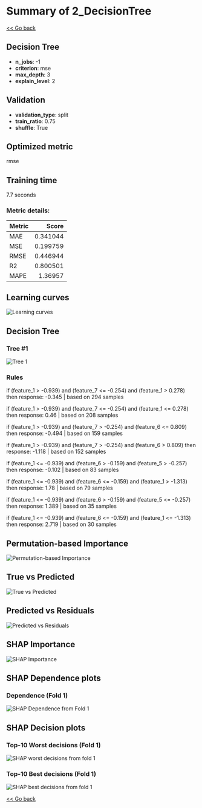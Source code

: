 # Summary of 2_DecisionTree

[<< Go back](../README.md)


## Decision Tree
- **n_jobs**: -1
- **criterion**: mse
- **max_depth**: 3
- **explain_level**: 2

## Validation
 - **validation_type**: split
 - **train_ratio**: 0.75
 - **shuffle**: True

## Optimized metric
rmse

## Training time

7.7 seconds

### Metric details:
| Metric   |    Score |
|:---------|---------:|
| MAE      | 0.341044 |
| MSE      | 0.199759 |
| RMSE     | 0.446944 |
| R2       | 0.800501 |
| MAPE     | 1.36957  |



## Learning curves
![Learning curves](learning_curves.png)

## Decision Tree 

### Tree #1
![Tree 1](learner_fold_0_tree.svg)

### Rules

if (feature_1 > -0.939) and (feature_7 <= -0.254) and (feature_1 > 0.278) then response: -0.345 | based on 294 samples

if (feature_1 > -0.939) and (feature_7 <= -0.254) and (feature_1 <= 0.278) then response: 0.46 | based on 208 samples

if (feature_1 > -0.939) and (feature_7 > -0.254) and (feature_6 <= 0.809) then response: -0.494 | based on 159 samples

if (feature_1 > -0.939) and (feature_7 > -0.254) and (feature_6 > 0.809) then response: -1.118 | based on 152 samples

if (feature_1 <= -0.939) and (feature_6 > -0.159) and (feature_5 > -0.257) then response: -0.102 | based on 83 samples

if (feature_1 <= -0.939) and (feature_6 <= -0.159) and (feature_1 > -1.313) then response: 1.78 | based on 79 samples

if (feature_1 <= -0.939) and (feature_6 > -0.159) and (feature_5 <= -0.257) then response: 1.389 | based on 35 samples

if (feature_1 <= -0.939) and (feature_6 <= -0.159) and (feature_1 <= -1.313) then response: 2.719 | based on 30 samples





## Permutation-based Importance
![Permutation-based Importance](permutation_importance.png)
## True vs Predicted

![True vs Predicted](true_vs_predicted.png)


## Predicted vs Residuals

![Predicted vs Residuals](predicted_vs_residuals.png)



## SHAP Importance
![SHAP Importance](shap_importance.png)

## SHAP Dependence plots

### Dependence (Fold 1)
![SHAP Dependence from Fold 1](learner_fold_0_shap_dependence.png)

## SHAP Decision plots

### Top-10 Worst decisions (Fold 1)
![SHAP worst decisions from fold 1](learner_fold_0_shap_worst_decisions.png)
### Top-10 Best decisions (Fold 1)
![SHAP best decisions from fold 1](learner_fold_0_shap_best_decisions.png)

[<< Go back](../README.md)
